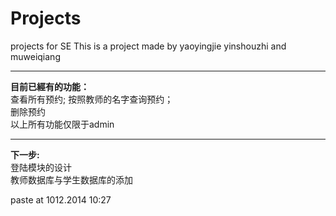 
Projects
========

projects for SE
This is a project made by yaoyingjie yinshouzhi and muweiqiang

---
**目前已經有的功能：**<br/>
查看所有预约;
按照教师的名字查询预约；<br/>
删除预约<br/>
以上所有功能仅限于admin<br/>

---
**下一步:**<br/>
登陆模块的设计<br/>
教师数据库与学生数据库的添加<br/>

paste at 1012.2014 10:27